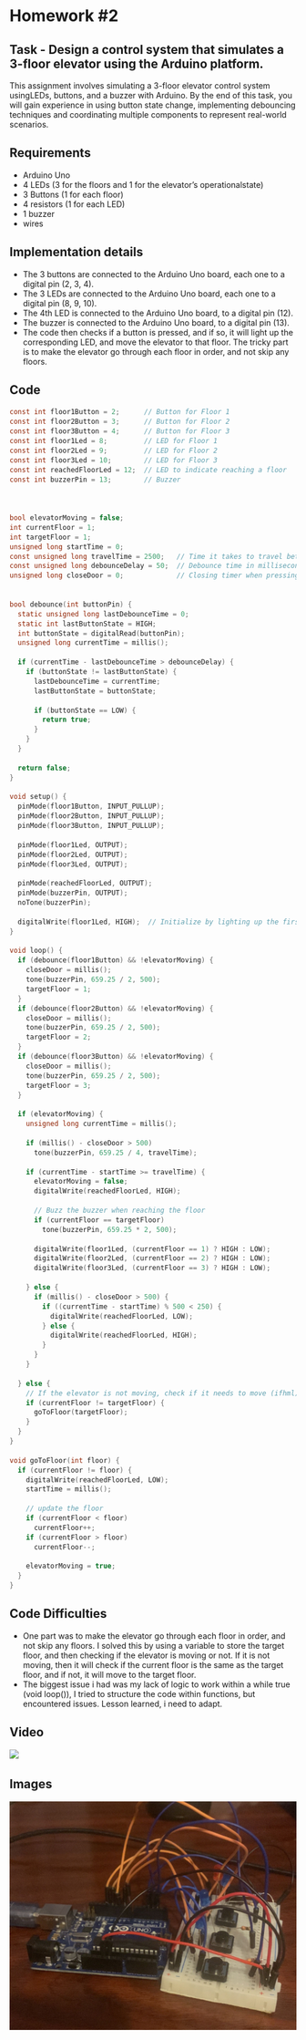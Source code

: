 # Homework #2

## Task - Design  a  control  system  that  simulates  a  3-floor  elevator  using  the  Arduino platform. 

This  assignment  involves  simulating  a  3-floor  elevator  control  system  usingLEDs, buttons, and a buzzer with Arduino. By the end of this task, you will gain experience in using button state change, implementing debouncing techniques and coordinating multiple components to represent real-world scenarios.

## Requirements
- Arduino Uno
- 4 LEDs (3  for  the  floors  and  1  for  the  elevator’s  operationalstate)
- 3 Buttons (1 for each floor)
- 4 resistors (1 for each LED)
- 1 buzzer 
- wires

## Implementation details
- The 3 buttons are connected to the Arduino Uno board, each one to a digital pin (2, 3, 4).
- The 3 LEDs are connected to the Arduino Uno board, each one to a digital pin (8, 9, 10).
- The 4th LED is connected to the Arduino Uno board, to a digital pin (12).
- The buzzer is connected to the Arduino Uno board, to a digital pin (13).
- The code then checks if a button is pressed, and if so, it will light up the corresponding LED, and move the elevator to that floor. The tricky part is to make the elevator go through each floor in order, and not skip any floors.

## Code 
```c
const int floor1Button = 2;      // Button for Floor 1
const int floor2Button = 3;      // Button for Floor 2
const int floor3Button = 4;      // Button for Floor 3
const int floor1Led = 8;         // LED for Floor 1
const int floor2Led = 9;         // LED for Floor 2
const int floor3Led = 10;        // LED for Floor 3
const int reachedFloorLed = 12;  // LED to indicate reaching a floor
const int buzzerPin = 13;        // Buzzer



bool elevatorMoving = false;
int currentFloor = 1;
int targetFloor = 1;
unsigned long startTime = 0;
const unsigned long travelTime = 2500;   // Time it takes to travel between floors in milliseconds
const unsigned long debounceDelay = 50;  // Debounce time in milliseconds
unsigned long closeDoor = 0;             // Closing timer when pressing a button


bool debounce(int buttonPin) {
  static unsigned long lastDebounceTime = 0;
  static int lastButtonState = HIGH;
  int buttonState = digitalRead(buttonPin);
  unsigned long currentTime = millis();

  if (currentTime - lastDebounceTime > debounceDelay) {
    if (buttonState != lastButtonState) {
      lastDebounceTime = currentTime;
      lastButtonState = buttonState;

      if (buttonState == LOW) {
        return true;
      }
    }
  }

  return false;
}

void setup() {
  pinMode(floor1Button, INPUT_PULLUP);
  pinMode(floor2Button, INPUT_PULLUP);
  pinMode(floor3Button, INPUT_PULLUP);

  pinMode(floor1Led, OUTPUT);
  pinMode(floor2Led, OUTPUT);
  pinMode(floor3Led, OUTPUT);

  pinMode(reachedFloorLed, OUTPUT);
  pinMode(buzzerPin, OUTPUT);
  noTone(buzzerPin);

  digitalWrite(floor1Led, HIGH);  // Initialize by lighting up the first floor LED
}

void loop() {
  if (debounce(floor1Button) && !elevatorMoving) {
    closeDoor = millis();
    tone(buzzerPin, 659.25 / 2, 500);
    targetFloor = 1;
  }
  if (debounce(floor2Button) && !elevatorMoving) {
    closeDoor = millis();
    tone(buzzerPin, 659.25 / 2, 500);
    targetFloor = 2;
  }
  if (debounce(floor3Button) && !elevatorMoving) {
    closeDoor = millis();
    tone(buzzerPin, 659.25 / 2, 500);
    targetFloor = 3;
  }

  if (elevatorMoving) {
    unsigned long currentTime = millis();

    if (millis() - closeDoor > 500)
      tone(buzzerPin, 659.25 / 4, travelTime);

    if (currentTime - startTime >= travelTime) {
      elevatorMoving = false;
      digitalWrite(reachedFloorLed, HIGH);

      // Buzz the buzzer when reaching the floor
      if (currentFloor == targetFloor)
        tone(buzzerPin, 659.25 * 2, 500);

      digitalWrite(floor1Led, (currentFloor == 1) ? HIGH : LOW);
      digitalWrite(floor2Led, (currentFloor == 2) ? HIGH : LOW);
      digitalWrite(floor3Led, (currentFloor == 3) ? HIGH : LOW);

    } else {
      if (millis() - closeDoor > 500) {
        if ((currentTime - startTime) % 500 < 250) {
          digitalWrite(reachedFloorLed, LOW);
        } else {
          digitalWrite(reachedFloorLed, HIGH);
        }
      }
    }

  } else {
    // If the elevator is not moving, check if it needs to move (ifhml)
    if (currentFloor != targetFloor) {
      goToFloor(targetFloor);
    }
  }
}

void goToFloor(int floor) {
  if (currentFloor != floor) {
    digitalWrite(reachedFloorLed, LOW);
    startTime = millis();

    // update the floor
    if (currentFloor < floor)
      currentFloor++;
    if (currentFloor > floor)
      currentFloor--;

    elevatorMoving = true;
  }
}
```

## Code Difficulties

- One part was to make the elevator go through each floor in order, and not skip any floors. I solved this by using a variable to store the target floor, and then checking if the elevator is moving or not. If it is not moving, then it will check if the current floor is the same as the target floor, and if not, it will move to the target floor.
- The biggest issue i had was my lack of logic to work within a while true (void loop()), I tried to structure the code within functions, but encountered issues. Lesson learned, i need to adapt.

## Video
<a href="https://youtu.be/pl10T8YX4Jw" target="_blank"><img src="https://img.youtube.com/vi/pl10T8YX4Jw/hqdefault.jpg"></a>

## Images
![ye](assets/1.jpg)
